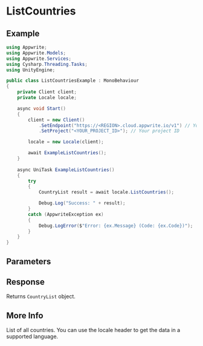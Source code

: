 # ListCountries

## Example

```csharp
using Appwrite;
using Appwrite.Models;
using Appwrite.Services;
using Cysharp.Threading.Tasks;
using UnityEngine;

public class ListCountriesExample : MonoBehaviour
{
    private Client client;
    private Locale locale;

    async void Start()
    {
        client = new Client()
            .SetEndpoint("https://<REGION>.cloud.appwrite.io/v1") // Your API Endpoint
            .SetProject("<YOUR_PROJECT_ID>"); // Your project ID

        locale = new Locale(client);

        await ExampleListCountries();
    }
    
    async UniTask ExampleListCountries()
    {
        try
        {
            CountryList result = await locale.ListCountries();

            Debug.Log("Success: " + result);
        }
        catch (AppwriteException ex)
        {
            Debug.LogError($"Error: {ex.Message} (Code: {ex.Code})");
        }
    }
}
```

## Parameters


## Response

Returns `CountryList` object.
## More Info

List of all countries. You can use the locale header to get the data in a supported language.
